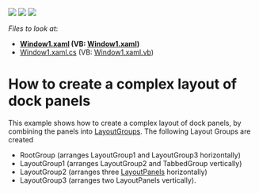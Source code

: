 <!-- default badges list -->
![](https://img.shields.io/endpoint?url=https://codecentral.devexpress.com/api/v1/VersionRange/128643102/11.2.5%2B)
[![](https://img.shields.io/badge/Open_in_DevExpress_Support_Center-FF7200?style=flat-square&logo=DevExpress&logoColor=white)](https://supportcenter.devexpress.com/ticket/details/E1663)
[![](https://img.shields.io/badge/📖_How_to_use_DevExpress_Examples-e9f6fc?style=flat-square)](https://docs.devexpress.com/GeneralInformation/403183)
<!-- default badges end -->
<!-- default file list -->
*Files to look at*:

* **[Window1.xaml](./CS/CreateLayoutGroups/Window1.xaml) (VB: [Window1.xaml](./VB/CreateLayoutGroups/Window1.xaml))**
* [Window1.xaml.cs](./CS/CreateLayoutGroups/Window1.xaml.cs) (VB: [Window1.xaml.vb](./VB/CreateLayoutGroups/Window1.xaml.vb))
<!-- default file list end -->
# How to create a complex layout of dock panels


<p>This example shows how to create a complex layout of dock panels, by combining the panels into <a href="https://docs.devexpress.com/WPF/DevExpress.Xpf.Docking.LayoutGroup">LayoutGroups</a>. The following Layout Groups are created

* RootGroup (arranges LayoutGroup1 and LayoutGroup3 horizontally)
* LayoutGroup1 (arranges LayoutGroup2 and TabbedGroup vertically) 
* LayoutGroup2 (arranges three <a href="https://docs.devexpress.com/WPF/DevExpress.Xpf.Docking.LayoutPanel">LayoutPanels</a> horizontally)
* LayoutGroup3 (arranges two LayoutPanels vertically).</p>

<br/>


